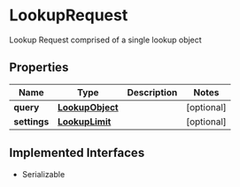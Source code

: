 

# LookupRequest

Lookup Request comprised of a single lookup object

## Properties

Name | Type | Description | Notes
------------ | ------------- | ------------- | -------------
**query** | [**LookupObject**](LookupObject.md) |  |  [optional]
**settings** | [**LookupLimit**](LookupLimit.md) |  |  [optional]


## Implemented Interfaces

* Serializable


